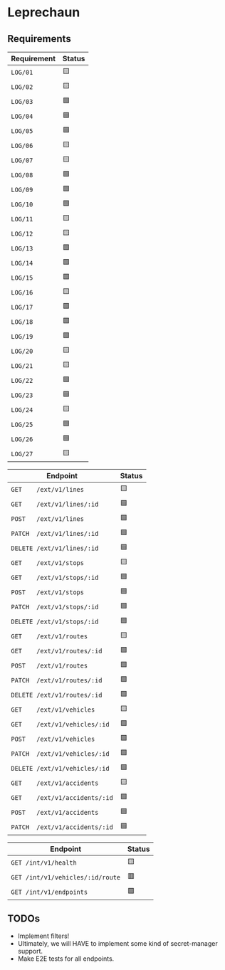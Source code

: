 # Leprechaun

## Requirements

| **Requirement** | **Status** |
| --------------- | ---------- |
| `LOG/01`        | 🟨         |
| `LOG/02`        | 🟨         |
| `LOG/03`        | 🟩         |
| `LOG/04`        | 🟩         |
| `LOG/05`        | 🟩         |
| `LOG/06`        | 🟨         |
| `LOG/07`        | 🟨         |
| `LOG/08`        | 🟩         |
| `LOG/09`        | 🟩         |
| `LOG/10`        | 🟩         |
| `LOG/11`        | 🟨         |
| `LOG/12`        | 🟨         |
| `LOG/13`        | 🟩         |
| `LOG/14`        | 🟩         |
| `LOG/15`        | 🟩         |
| `LOG/16`        | 🟨         |
| `LOG/17`        | 🟩         |
| `LOG/18`        | 🟩         |
| `LOG/19`        | 🟩         |
| `LOG/20`        | 🟨         |
| `LOG/21`        | 🟨         |
| `LOG/22`        | 🟩         |
| `LOG/23`        | 🟩         |
| `LOG/24`        | 🟨         |
| `LOG/25`        | 🟩         |
| `LOG/26`        | 🟩         |
| `LOG/27`        | 🟨         |

| **Endpoint**                   | **Status** |
| ------------------------------ | ---------- |
| `GET    /ext/v1/lines`         | 🟨         |
| `GET    /ext/v1/lines/:id`     | 🟩         |
| `POST   /ext/v1/lines`         | 🟩         |
| `PATCH  /ext/v1/lines/:id`     | 🟩         |
| `DELETE /ext/v1/lines/:id`     | 🟩         |
| `GET    /ext/v1/stops`         | 🟨         |
| `GET    /ext/v1/stops/:id`     | 🟩         |
| `POST   /ext/v1/stops`         | 🟩         |
| `PATCH  /ext/v1/stops/:id`     | 🟩         |
| `DELETE /ext/v1/stops/:id`     | 🟩         |
| `GET    /ext/v1/routes`        | 🟨         |
| `GET    /ext/v1/routes/:id`    | 🟩         |
| `POST   /ext/v1/routes`        | 🟩         |
| `PATCH  /ext/v1/routes/:id`    | 🟩         |
| `DELETE /ext/v1/routes/:id`    | 🟩         |
| `GET    /ext/v1/vehicles`      | 🟨         |
| `GET    /ext/v1/vehicles/:id`  | 🟩         |
| `POST   /ext/v1/vehicles`      | 🟩         |
| `PATCH  /ext/v1/vehicles/:id`  | 🟩         |
| `DELETE /ext/v1/vehicles/:id`  | 🟩         |
| `GET    /ext/v1/accidents`     | 🟨         |
| `GET    /ext/v1/accidents/:id` | 🟩         |
| `POST   /ext/v1/accidents`     | 🟩         |
| `PATCH  /ext/v1/accidents/:id` | 🟩         |

| **Endpoint**                     | **Status** |
| -------------------------------- | ---------- |
| `GET /int/v1/health`             | 🟨         |
| `GET /int/v1/vehicles/:id/route` | 🟥         |
| `GET /int/v1/endpoints`          | 🟩         |

## TODOs

- Implement filters!
- Ultimately, we will HAVE to implement some kind of secret-manager support.
- Make E2E tests for all endpoints.
